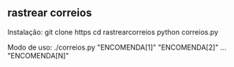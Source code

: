 ## rastrear correios
Instalação:
 git clone https
 cd rastrearcorreios
 python correios.py


Modo de uso: ./correios.py "ENCOMENDA[1]" "ENCOMENDA[2]" ... "ENCOMENDA[N]"
